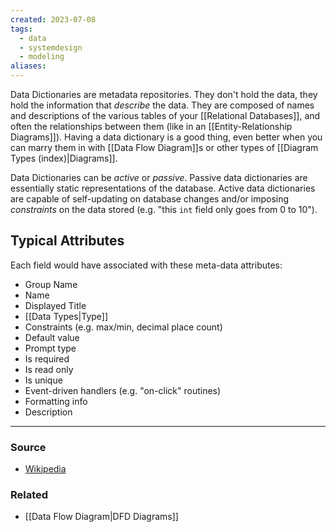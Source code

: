 ```yaml
---
created: 2023-07-08
tags:
  - data
  - systemdesign
  - modeling
aliases:
---
```

Data Dictionaries are metadata repositories. They don't hold the data, they hold the information that *describe* the data. They are composed of names and descriptions of the various tables of your [[Relational Databases]], and often the relationships between them (like in an [[Entity-Relationship Diagrams]]). Having a data dictionary is a good thing, even better when you can marry them in with [[Data Flow Diagram]]s or other types of [[Diagram Types (index)|Diagrams]].

Data Dictionaries can be *active* or *passive*. Passive data dictionaries are essentially static representations of the database. Active data dictionaries are capable of self-updating on database changes and/or imposing *constraints* on the data stored (e.g. "this `int` field only goes from 0 to 10").
## Typical Attributes
Each field would have associated with these meta-data attributes:
- Group Name
- Name
- Displayed Title
- [[Data Types|Type]]
- Constraints (e.g. max/min, decimal place count)
- Default value
- Prompt type
- Is required
- Is read only
- Is unique
- Event-driven handlers (e.g. "on-click" routines)
- Formatting info
- Description

---
### Source
- [Wikipedia](https://en.wikipedia.org/wiki/Data_dictionary)

### Related
- [[Data Flow Diagram|DFD Diagrams]]